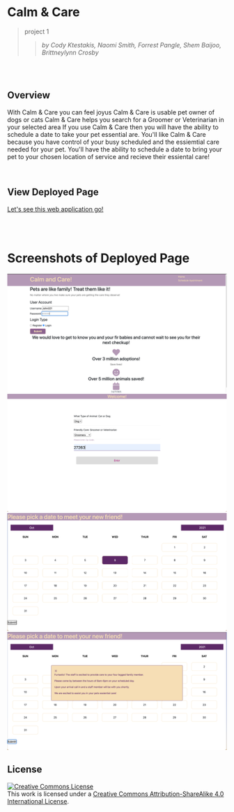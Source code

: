 # Calm & Care 
>project 1
>>_by Cody Ktestakis, Naomi Smith, Forrest Pangle, 
>>Shem Baijoo, Brittneylynn Crosby_   

<br />
<br />

## Overview
With Calm & Care you can feel joyus
Calm & Care is usable pet owner of dogs or cats
Calm & Care helps you search for a Groomer or Veterinarian in your selected area
If you use Calm & Care then you will have the ability to schedule a date to take 
your pet essential are.
You'll like Calm & Care because you have control of your busy scheduled and the essiemtial care needed for your pet. 
You'll have the ability to schedule a date to bring your pet to your chosen location of service and recieve their essiental care!

<br />

## View Deployed Page
[Let's see this web application go!](https://forrestpangle.github.io/project1/)

<br />
<br />


# Screenshots of Deployed Page
![homepage](assets/images/html1.png)
![selectpage](assets/images/html2.png)
![calendarpage](assets/images/html3.png)
![modal](assets/images/modal.png)
<br />
 
## License
<a rel="license" href="http://creativecommons.org/licenses/by-sa/4.0/"><img alt="Creative Commons License" style="border-width:0" src="https://i.creativecommons.org/l/by-sa/4.0/88x31.png" /></a><br />This work is licensed under a <a rel="license" href="http://creativecommons.org/licenses/by-sa/4.0/">Creative Commons Attribution-ShareAlike 4.0 International License</a>.

